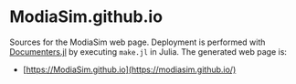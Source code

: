 # ModiaSim.github.io

Sources for the ModiaSim web page. Deployment is performed with 
[Documenters.jl](https://github.com/JuliaDocs/Documenter.jl) by
executing `make.jl` in Julia. The generated web page is:

- [https://ModiaSim.github.io](https://modiasim.github.io/)

